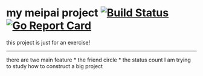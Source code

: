 # my meipai project [![Build Status](https://travis-ci.org/arthurkiller/my_mp.svg?branch=master)](https://travis-ci.org/arthurkiller/my_mp) [![Go Report Card](https://goreportcard.com/badge/github.com/arthurkiller/my_mp)](https://goreportcard.com/report/github.com/arthurkiller/my_mp)

this project is just for an exercise!

---
there are two main feature 
    * the friend circle
    * the status count
I am trying to study how to construct a big project
